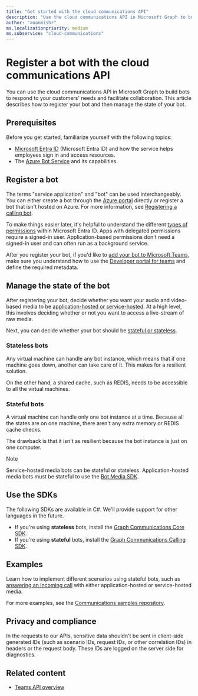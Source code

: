 ```yaml
---
title: "Get started with the cloud communications API"
description: "Use the cloud communications API in Microsoft Graph to build bots for your customers. Learn how to register your bot and then manage the state of your bot."
author: "ananmishr"
ms.localizationpriority: medium
ms.subservice: "cloud-communications"
---
```


# Register a bot with the cloud communications API

You can use the cloud communications API in Microsoft Graph to build bots to respond to your customers' needs and facilitate collaboration. This article describes how to register your bot and then manage the state of your bot.

## Prerequisites

Before you get started, familiarize yourself with the following topics:

- [Microsoft Entra ID](/azure/active-directory/fundamentals/active-directory-whatis)
(Microsoft Entra ID) and how the service helps employees sign in and access resources.
- The [Azure Bot Service](/azure/bot-service/bot-service-overview-introduction?view=azure-bot-service-3.0&preserve-view=true) and its capabilities.

## Register a bot

The terms "service application" and "bot" can be used interchangeably. You can either create a bot through the [Azure portal](https://azure.microsoft.com/features/azure-portal/) directly or register a bot that isn't hosted on Azure.
For more information, see [Registering a calling bot](https://microsoftgraph.github.io/microsoft-graph-comms-samples/docs/articles/calls/register-calling-bot.html). 

To make things easier later, it's helpful to understand the different [types of permissions](/azure/active-directory/develop/v1-permissions-and-consent#types-of-permissions) within Microsoft Entra ID. Apps with delegated permissions require a signed-in user. Application-based permissions don't need a signed-in user and can often run as a background service.

After you register your bot, if you'd like to [add your bot to Microsoft Teams](/microsoftteams/platform/concepts/calls-and-meetings/registering-calling-bot), make sure you understand how to use the [Developer portal for teams](/microsoftteams/platform/concepts/build-and-test/teams-developer-portal) and define the required metadata.

## Manage the state of the bot

After registering your bot, decide whether you want your audio and video-based media to be [application-hosted or service-hosted](cloud-communications-media.md). At a high level, this involves deciding whether or not you want to access a live-stream of raw media.

Next, you can decide whether your bot should be [stateful or stateless](https://microsoftgraph.github.io/microsoft-graph-comms-samples/docs/articles/calls/StateManagement.html).

### Stateless bots

Any virtual machine can handle any bot instance, which means that if one machine goes down, another can take care of it. This makes for a resilient solution.

On the other hand, a shared cache, such as REDIS, needs to be accessible to all the virtual machines.

### Stateful bots

A virtual machine can handle only one bot instance at a time. Because all the states are on one machine, there aren't any extra memory or REDIS cache checks.

The drawback is that it isn't as resilient because the bot instance is just on one computer.

> [!NOTE]
> Service-hosted media bots can be stateful or stateless. Application-hosted media bots must be stateful to use the [Bot Media SDK](https://www.nuget.org/packages/Microsoft.Skype.Bots.Media).

## Use the SDKs

The following SDKs are available in C#. We'll provide support for other languages in the future.

- If you're using **stateless** bots, install the [Graph Communications Core SDK](https://www.nuget.org/packages/Microsoft.Graph.Communications.Core).
- If you're using **stateful** bots, install the [Graph Communications Calling SDK](https://www.nuget.org/packages/Microsoft.Graph.Communications.Calls).

## Examples

Learn how to implement different scenarios using stateful bots, such as [answering an incoming call](https://microsoftgraph.github.io/microsoft-graph-comms-samples/docs/articles/index.html#example-incoming-calls) with either application-hosted or service-hosted media.

For more examples, see the [Communications samples repository](https://microsoftgraph.github.io/microsoft-graph-comms-samples/docs/index.html).

## Privacy and compliance

In the requests to our APIs, sensitive data shouldn't be sent in client-side generated IDs (such as scenario IDs, request IDs, or other correlation IDs) in headers or the request body. These IDs are logged on the server side for diagnostics.

## Related content

- [Teams API overview](teams-concept-overview.md)
